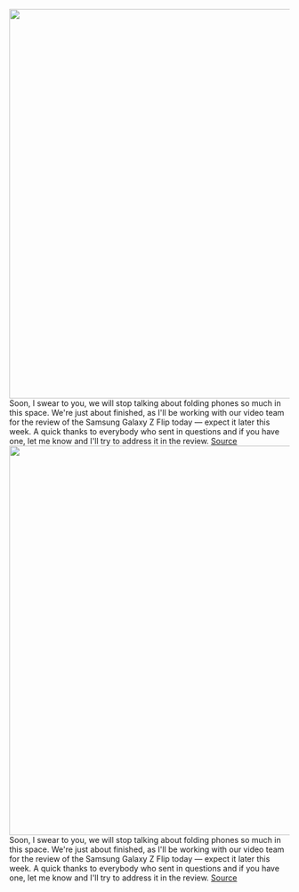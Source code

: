 <img src='https://cdn.vox-cdn.com/thumbor/wXRxplabeqqmiiC0AjSVLFF8ieU=/0x0:2040x1360/1200x800/filters:focal(857x517:1183x843)/cdn.vox-cdn.com/uploads/chorus_image/image/66334804/dbohn_galaxy_z_flip_vs_motorola_razr.0.jpg' width='700px' /><br/>
Soon, I swear to you, we will stop talking about folding phones so much in this space. We're just about finished, as I'll be working with our video team for the review of the Samsung Galaxy Z Flip today — expect it later this week. A quick thanks to everybody who sent in questions and if you have one, let me know and I'll try to address it in the review.
<a href='https://www.theverge.com/tech/2020/2/19/21143293/foldable-phones-breaking-razr-z-flip-fold-samsung-motorla'> Source <a/><img src='https://cdn.vox-cdn.com/thumbor/wXRxplabeqqmiiC0AjSVLFF8ieU=/0x0:2040x1360/1200x800/filters:focal(857x517:1183x843)/cdn.vox-cdn.com/uploads/chorus_image/image/66334804/dbohn_galaxy_z_flip_vs_motorola_razr.0.jpg' width='700px' /><br/>
Soon, I swear to you, we will stop talking about folding phones so much in this space. We're just about finished, as I'll be working with our video team for the review of the Samsung Galaxy Z Flip today — expect it later this week. A quick thanks to everybody who sent in questions and if you have one, let me know and I'll try to address it in the review.
<a href='https://www.theverge.com/tech/2020/2/19/21143293/foldable-phones-breaking-razr-z-flip-fold-samsung-motorla'> Source <a/>